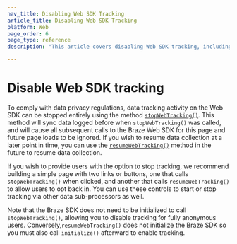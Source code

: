 ```yaml
---
nav_title: Disabling Web SDK Tracking
article_title: Disabling Web SDK Tracking
platform: Web
page_order: 6
page_type: reference
description: "This article covers disabling Web SDK tracking, including why, how, and the implications of doing so."

---
```


# Disable Web SDK tracking

To comply with data privacy regulations, data tracking activity on the Web SDK can be stopped entirely using the method [`stopWebTracking()`](https://js.appboycdn.com/web-sdk/latest/doc/module-appboy.html#.stopWebTracking). This method will sync data logged before when `stopWebTracking()` was called, and will cause all subsequent calls to the Braze Web SDK for this page and future page loads to be ignored. If you wish to resume data collection at a later point in time, you can use the [`resumeWebTracking()`](https://js.appboycdn.com/web-sdk/latest/doc/module-appboy.html#.resumeWebTracking) method in the future to resume data collection.

If you wish to provide users with the option to stop tracking, we recommend building a simple page with two links or buttons, one that calls `stopWebTracking()` when clicked, and another that calls `resumeWebTracking()` to allow users to opt back in. You can use these controls to start or stop tracking via other data sub-processors as well.

Note that the Braze SDK does not need to be initialized to call `stopWebTracking()`, allowing you to disable tracking for fully anonymous users. Conversely,`resumeWebTracking()` does not initialize the Braze SDK so you must also call `initialize()` afterward to enable tracking.
